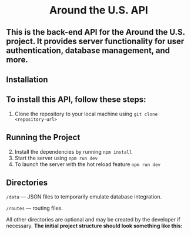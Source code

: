 # <center> Around the U.S. API </center>

## This is the back-end API for the Around the U.S. project. It provides server functionality for user authentication, database management, and more.

## **Installation**

## To install this API, follow these steps:

1. Clone the repository to your local machine using `git clone <repository-url>`

## Running the Project

2. Install the dependencies by running `npm install`
3. Start the server using `npm run dev`
4. To launch the server with the hot reload feature `npm run dev`

## Directories

`/data` — JSON files to temporarily emulate database integration.

`/routes` — routing files.

All other directories are optional and may be created by the developer if necessary.
**The initial project structure should look something like this:**
